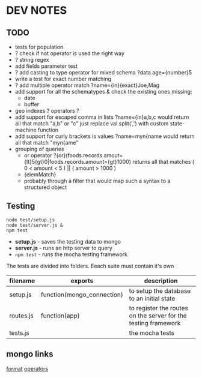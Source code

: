 DEV NOTES
=========

TODO
----

- tests for population
- ? check if not operator is used the right way
- ? string regex 
- add fields parameter test
- ? add casting to type operator for mixed schema  ?data.age={number}5
- write a test for exact number matching
- ? add multiple operator match ?name={in}{exact}Joe,Mag 
- add support for all the schematypes & check the existing ones
    missing:
    - date
    - buffer
- geo indexes ? operators ?
- add support for escaped comma in lists ?name={in}a\,b,c would return all that match "a,b" or "c"
        just replace val.split(',') with custom state-machine function
- add support for curly brackets is values ?name=myn\{name would return all that match "myn{ame"
- grouping of queries
    - or operator ?{or}(foods.records.amout={lt}5{gt}0|foods.records.amount={gt}1000)
      returns all that matches ( 0 < amount < 5 ) || ( amount > 1000 )
    - {elemMatch}
    - probably through a filter that would map such a syntax to a structured object

## Testing

```shell
node test/setup.js
node test/server.js &
npm test
```

- **setup.js** - saves the testing data to mongo
- **server.js** - runs an http server to query
- `npm test` - runs the mocha testing framework

The tests are divided into folders. Eeach suite must contain it's own

| filename  | exports                    | description
|-----------|----------------------------|-----------------------------------------------------------------
| setup.js  | function(mongo_connection) | to setup the database to an initial state
| routes.js | function(app)              | to register the routes on the server for the testing framework
| tests.js  | <nothing>                  | the mocha tests

mongo links
-----------

[format](http://docs.mongodb.org/manual/tutorial/query-documents/)
[operators](http://docs.mongodb.org/manual/reference/operator/query/)

